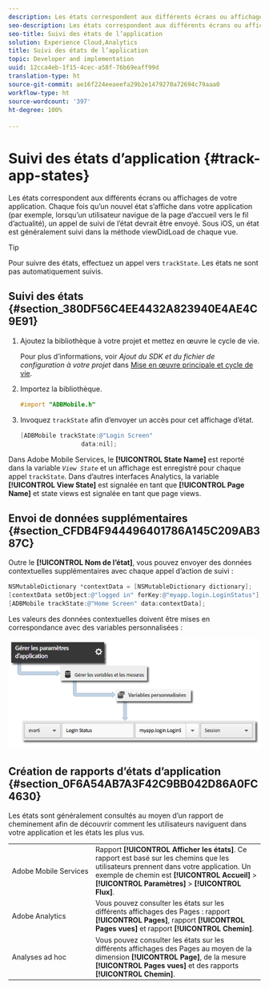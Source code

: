```yaml
---
description: Les états correspondent aux différents écrans ou affichages de votre application. Chaque fois qu’un nouvel état s’affiche dans votre application (par exemple, lorsqu’un utilisateur navigue de la page d’accueil vers le fil d’actualité), un appel de suivi de l’état devrait être envoyé. Sous iOS, un état est généralement suivi dans la méthode viewDidLoad de chaque vue.
seo-description: Les états correspondent aux différents écrans ou affichages de votre application. Chaque fois qu’un nouvel état s’affiche dans votre application (par exemple, lorsqu’un utilisateur navigue de la page d’accueil vers le fil d’actualité), un appel de suivi de l’état devrait être envoyé. Sous iOS, un état est généralement suivi dans la méthode viewDidLoad de chaque vue.
seo-title: Suivi des états de l’application
solution: Experience Cloud,Analytics
title: Suivi des états de l’application
topic: Developer and implementation
uuid: 12cca4eb-1f15-4cec-a58f-76b69eaff99d
translation-type: ht
source-git-commit: ae16f224eeaeefa29b2e1479270a72694c79aaa0
workflow-type: ht
source-wordcount: '397'
ht-degree: 100%

---
```



# Suivi des états d’application {#track-app-states}

Les états correspondent aux différents écrans ou affichages de votre application. Chaque fois qu’un nouvel état s’affiche dans votre application (par exemple, lorsqu’un utilisateur navigue de la page d’accueil vers le fil d’actualité), un appel de suivi de l’état devrait être envoyé. Sous iOS, un état est généralement suivi dans la méthode viewDidLoad de chaque vue.

>[!TIP]
>
>Pour suivre des états, effectuez un appel vers `trackState`. Les états ne sont pas automatiquement suivis.

## Suivi des états {#section_380DF56C4EE4432A823940E4AE4C9E91}

1. Ajoutez la bibliothèque à votre projet et mettez en œuvre le cycle de vie.

   Pour plus d’informations, voir *Ajout du SDK et du fichier de configuration à votre projet* dans [Mise en œuvre principale et cycle de vie](/help/ios/getting-started/dev-qs.md).
1. Importez la bibliothèque.

   ```objective-c
   #import "ADBMobile.h"
   ```

1. Invoquez `trackState` afin d’envoyer un accès pour cet affichage d’état.

   ```objective-c
   [ADBMobile trackState:@"Login Screen"  
                    data:nil];
   ```

Dans Adobe Mobile Services, le **[!UICONTROL State Name]** est reporté dans la variable *`View State`* et un affichage est enregistré pour chaque appel `trackState`. Dans d’autres interfaces Analytics, la variable **[!UICONTROL View State]** est signalée en tant que **[!UICONTROL Page Name]** et state views est signalée en tant que page views.

## Envoi de données supplémentaires {#section_CFDB4F944496401786A145C209AB387C}

Outre le **[!UICONTROL Nom de l’état]**, vous pouvez envoyer des données contextuelles supplémentaires avec chaque appel d’action de suivi :

```objective-c
NSMutableDictionary *contextData = [NSMutableDictionary dictionary]; 
[contextData setObject:@"logged in" forKey:@"myapp.login.LoginStatus"]; 
[ADBMobile trackState:@"Home Screen" data:contextData];
```

Les valeurs des données contextuelles doivent être mises en correspondance avec des variables personnalisées :

![](assets/map-variable-context-state.png)

## Création de rapports d’états d’application {#section_0F6A54AB7A3F42C9BB042D86A0FC4630}

Les états sont généralement consultés au moyen d’un rapport de cheminement afin de découvrir comment les utilisateurs naviguent dans votre application et les états les plus vus.

|  |  |
|--- |--- |
| Adobe Mobile Services | Rapport **[!UICONTROL Afficher les états]**. Ce rapport est basé sur les chemins que les utilisateurs prennent dans votre application. Un exemple de chemin est **[!UICONTROL Accueil]** > **[!UICONTROL Paramètres]** > **[!UICONTROL Flux]**. |
| Adobe Analytics | Vous pouvez consulter les états sur les différents affichages des Pages : rapport **[!UICONTROL Pages]**, rapport **[!UICONTROL Pages vues]** et rapport **[!UICONTROL Chemin]**. |
| Analyses ad hoc | Vous pouvez consulter les états sur les différents affichages des Pages au moyen de la dimension **[!UICONTROL Page]**, de la mesure **[!UICONTROL Pages vues]** et des rapports **[!UICONTROL Chemin]**. |
